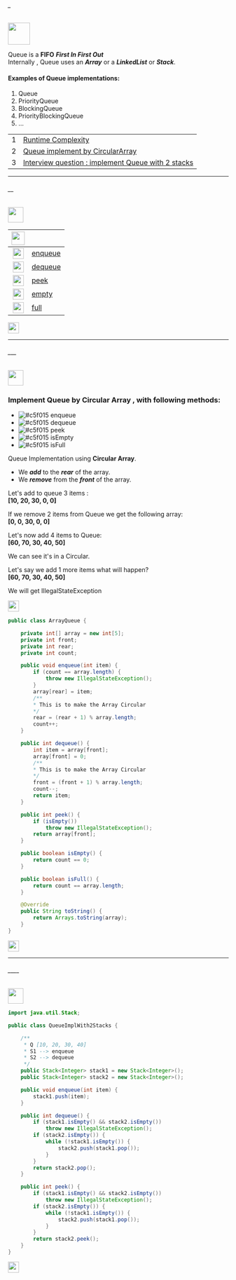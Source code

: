 ###### _
<img src="https://img.shields.io/badge/-%20Queue Data Structure%20-brightgreen" height=50px>

Queue is a **FIFO**  **_First In First Out_** </br>
Internally , Queue uses an **_Array_** or a **_LinkedList_** or **_Stack_**. </br>

#### Examples of Queue implementations: </br>
1. Queue
2. PriorityQueue
3. BlockingQueue
4. PriorityBlockingQueue
5. ...

|       |             |
|:-----:|:------------------------------| 
|   1   |[Runtime Complexity](#__)   | 
|   2   |[Queue implement by CircularArray](#___)   | 
|   3   |[Interview question : implement Queue with 2 stacks](#____)  | 


------------------------------------------------------------------------------------------------------------------------------------
###### __

<img src="https://img.shields.io/badge/-Runtime Complexity%20-blue" height=35px>

|  <img src="https://img.shields.io/badge/-O(x)%20-blue" height=30px>  |             |
|:-----:|:------------------------------| 
| <img src="https://img.shields.io/badge/-O(1)%20-orange" height=25px> |[enqueue]()   | 
| <img src="https://img.shields.io/badge/-O(1)%20-orange" height=25px>  |[dequeue]()  |   
| <img src="https://img.shields.io/badge/-O(1)%20-orange" height=25px>  |[peek]()  |  
| <img src="https://img.shields.io/badge/-O(1)%20-orange" height=25px>  |[empty]() |   
| <img src="https://img.shields.io/badge/-O(1)%20-orange" height=25px>  |[full]() |   

[<img src="https://img.shields.io/badge/-Back to top%20-brown" height=25px>](#_)

------------------------------------------------------------------------------------------------------------------------------------
###### ___

<img src="https://img.shields.io/badge/-Queue implement by CircularArray%20-blue" height=35px>  

### Implement Queue by Circular Array , with following methods:

- ![#c5f015](https://via.placeholder.com/10/c5f015/000000?text=+) enqueue
- ![#c5f015](https://via.placeholder.com/10/c5f015/000000?text=+) dequeue
- ![#c5f015](https://via.placeholder.com/10/c5f015/000000?text=+) peek
- ![#c5f015](https://via.placeholder.com/10/c5f015/000000?text=+) isEmpty
- ![#c5f015](https://via.placeholder.com/10/c5f015/000000?text=+) isFull

Queue Implementation using **Circular Array**.</br>
* We **_add_** to the **_rear_** of the array.
* We **_remove_** from the **_front_** of the array.

Let's add to queue 3 items : </br>
	**[10, 20, 30, 0, 0]**

If we remove 2 items from Queue we get the following array:</br>
	**[0, 0, 30, 0, 0]**
	
Let's now add 4 items to Queue:</br>
	**[60, 70, 30, 40, 50]**
	
We can see it's in a Circular.</br>

Let's say we add 1 more items what will happen?</br>
	**[60, 70, 30, 40, 50]**

We will get IllegalStateException


[<img src="https://img.shields.io/badge/-Back to top%20-brown" height=25px>](#_)

```java
public class ArrayQueue {

	private int[] array = new int[5];
	private int front;
	private int rear;
	private int count;

	public void enqueue(int item) {
		if (count == array.length) {
			throw new IllegalStateException();
		}
		array[rear] = item;
		/**
		* This is to make the Array Circular
		*/
		rear = (rear + 1) % array.length;
		count++;
	}

	public int dequeue() {
		int item = array[front];
		array[front] = 0;
		/**
		* This is to make the Array Circular
		*/
		front = (front + 1) % array.length;
		count--;
		return item;
	}

	public int peek() {
		if (isEmpty())
			throw new IllegalStateException();
		return array[front];
	}

	public boolean isEmpty() {
		return count == 0;
	}

	public boolean isFull() {
		return count == array.length;
	}

	@Override
	public String toString() {
		return Arrays.toString(array);
	}
}
```

[<img src="https://img.shields.io/badge/-Back to top%20-brown" height=25px>](#_)

-----------------------------------------------------------------
###### ____ 

<img src="https://img.shields.io/badge/-Interview question : implement Queue with 2 stacks%20-blue" height=35px> 


```java
import java.util.Stack;

public class QueueImplWith2Stacks {

	/**
	 * Q [10, 20, 30, 40] 
	 * S1 --> enqueue 
	 * S2 --> dequeue
	 */
	public Stack<Integer> stack1 = new Stack<Integer>();
	public Stack<Integer> stack2 = new Stack<Integer>();

	public void enqueue(int item) {
		stack1.push(item);
	}

	public int dequeue() {
		if (stack1.isEmpty() && stack2.isEmpty())
			throw new IllegalStateException();
		if (stack2.isEmpty()) {
			while (!stack1.isEmpty()) {
				stack2.push(stack1.pop());
			}
		}
		return stack2.pop();
	}

	public int peek() {
		if (stack1.isEmpty() && stack2.isEmpty())
			throw new IllegalStateException();
		if (stack2.isEmpty()) {
			while (!stack1.isEmpty()) {
				stack2.push(stack1.pop());
			}
		}
		return stack2.peek();
	}
}
```
[<img src="https://img.shields.io/badge/-Back to top%20-brown" height=25px>](#_)
